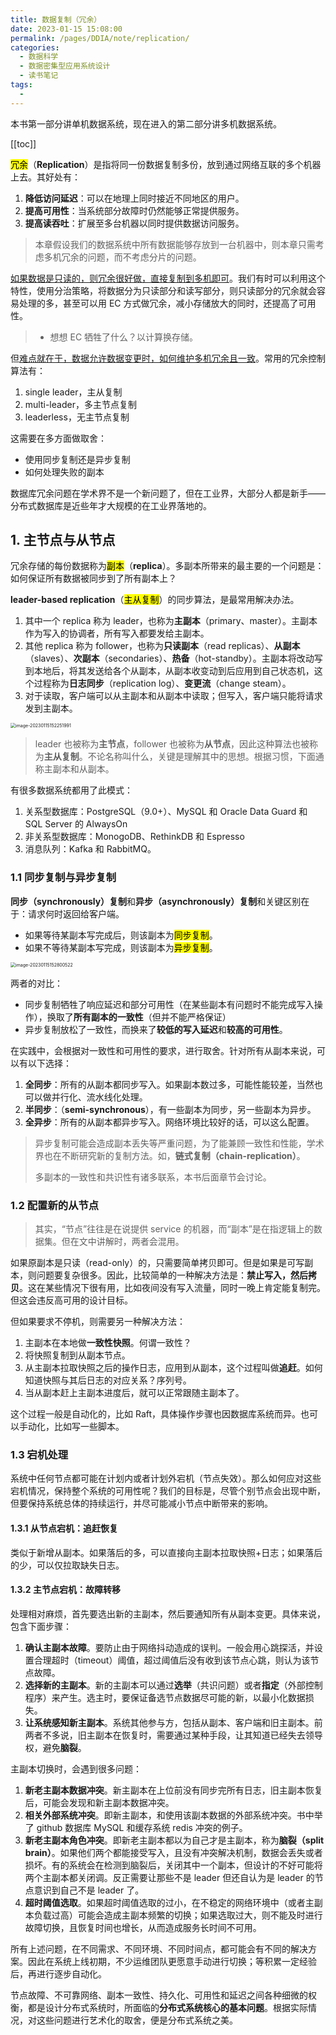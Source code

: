 ```yaml
---
title: 数据复制（冗余）
date: 2023-01-15 15:08:00
permalink: /pages/DDIA/note/replication/
categories:
  - 数据科学
  - 数据密集型应用系统设计
  - 读书笔记
tags:
  - 
---
```


本书第一部分讲单机数据系统，现在进入的第二部分讲多机数据系统。

[[toc]]

<mark>冗余</mark>（**Replication**）是指将同一份数据复制多份，放到通过网络互联的多个机器上去。其好处有：

1. **降低访问延迟**：可以在地理上同时接近不同地区的用户。
2. **提高可用性**：当系统部分故障时仍然能够正常提供服务。
3. **提高读吞吐**：扩展至多台机器以同时提供数据访问服务。

> 本章假设我们的数据系统中所有数据能够存放到一台机器中，则本章只需考虑多机冗余的问题，而不考虑分片的问题。

<u>如果数据是只读的，则冗余很好做，直接复制到多机即可</u>。我们有时可以利用这个特性，使用分治策略，将数据分为只读部分和读写部分，则只读部分的冗余就会容易处理的多，甚至可以用 EC 方式做冗余，减小存储放大的同时，还提高了可用性。

> - 想想 EC 牺牲了什么？以计算换存储。

但<u>难点就在于，数据允许数据变更时，如何维护多机冗余且一致</u>。常用的冗余控制算法有：

1. single leader，主从复制
2. multi-leader，多主节点复制
3. leaderless，无主节点复制

这需要在多方面做取舍：

+ 使用同步复制还是异步复制
+ 如何处理失败的副本

数据库冗余问题在学术界不是一个新问题了，但在工业界，大部分人都是新手——分布式数据库是近些年才大规模的在工业界落地的。

## 1. 主节点与从节点

冗余存储的每份数据称为<mark>副本</mark>（**replica**）。多副本所带来的最主要的一个问题是：如何保证所有数据被同步到了所有副本上？

**leader-based replication**（<mark>主从复制</mark>）的同步算法，是最常用解决办法。

1. 其中一个 replica 称为 leader，也称为**主副本**（primary、master）。主副本作为写入的协调者，所有写入都要发给主副本。
2. 其他 replica 称为 follower，也称为**只读副本**（read replicas）、**从副本**（slaves）、**次副本**（secondaries）、**热备**（hot-standby）。主副本将改动写到本地后，将其发送给各个从副本，从副本收变动到后应用到自己状态机，这个过程称为**日志同步**（replication log）、**变更流**（change steam）。
3. 对于读取，客户端可以从主副本和从副本中读取；但写入，客户端只能将请求发到主副本。

<img src="https://notebook-img-1304596351.cos.ap-beijing.myqcloud.com/img/image-20230115152251991.png" alt="image-20230115152251991" style="zoom: 50%;" />

> leader 也被称为**主节点**，follower 也被称为**从节点**，因此这种算法也被称为**主从复制**。不论名称叫什么，关键是理解其中的思想。根据习惯，下面通称主副本和从副本。

有很多数据系统都用了此模式：

1. 关系型数据库：PostgreSQL（9.0+）、MySQL 和 Oracle Data Guard 和 SQL Server 的 AlwaysOn
2. 非关系型数据库：MonogoDB、RethinkDB 和 Espresso
3. 消息队列：Kafka 和 RabbitMQ。

### 1.1 同步复制与异步复制

**同步（synchronously）复制**和**异步（asynchronously）复制**和关键区别在于：请求何时返回给客户端。

+ 如果等待某副本写完成后，则该副本为<mark>同步复制</mark>。
+ 如果不等待某副本写完成，则该副本为<mark>异步复制</mark>。

<img src="https://notebook-img-1304596351.cos.ap-beijing.myqcloud.com/img/image-20230115152800522.png" alt="image-20230115152800522" style="zoom: 50%;" />

两者的对比：

+ 同步复制牺牲了响应延迟和部分可用性（在某些副本有问题时不能完成写入操作），换取了**所有副本的一致性**（但并不能严格保证）
+ 异步复制放松了一致性，而换来了**较低的写入延迟**和**较高的可用性**。

在实践中，会根据对一致性和可用性的要求，进行取舍。针对所有从副本来说，可以有以下选择：

1. **全同步**：所有的从副本都同步写入。如果副本数过多，可能性能较差，当然也可以做并行化、流水线化处理。
2. **半同步**：（**semi-synchronous**），有一些副本为同步，另一些副本为异步。
3. **全异步**：所有的从副本都异步写入。网络环境比较好的话，可以这么配置。

> 异步复制可能会造成副本丢失等严重问题，为了能兼顾一致性和性能，学术界也在不断研究新的复制方法。如，**链式复制（chain-replication）**。
>
> 多副本的一致性和共识性有诸多联系，本书后面章节会讨论。

### 1.2 配置新的从节点

> 其实，“节点”往往是在说提供 service 的机器，而“副本”是在指逻辑上的数据集。但在文中讲解时，两者会混用。

如果原副本是只读（read-only）的，只需要简单拷贝即可。但是如果是可写副本，则问题要复杂很多。因此，比较简单的一种解决方法是：**禁止写入，然后拷贝**。这在某些情况下很有用，比如夜间没有写入流量，同时一晚上肯定能复制完。但这会违反高可用的设计目标。

但如果要求不停机，则需要另一种解决方法：

1. 主副本在本地做**一致性快照**。何谓一致性？
2. 将快照复制到从副本节点。
3. 从主副本拉取快照之后的操作日志，应用到从副本，这个过程叫做**追赶**。如何知道快照与其后日志的对应关系？序列号。
4. 当从副本赶上主副本进度后，就可以正常跟随主副本了。

这个过程一般是自动化的，比如 Raft，具体操作步骤也因数据库系统而异。也可以手动化，比如写一些脚本。

### 1.3 宕机处理

系统中任何节点都可能在计划内或者计划外宕机（节点失效）。那么如何应对这些宕机情况，保持整个系统的可用性呢？我们的目标是，尽管个别节点会出现中断，但要保持系统总体的持续运行，并尽可能减小节点中断带来的影响。

#### 1.3.1 从节点宕机：追赶恢复

类似于新增从副本。如果落后的多，可以直接向主副本拉取快照+日志；如果落后的少，可以仅拉取缺失日志。

#### 1.3.2 主节点宕机：故障转移

处理相对麻烦，首先要选出新的主副本，然后要通知所有从副本变更。具体来说，包含下面步骤：

1. **确认主副本故障**。要防止由于网络抖动造成的误判。一般会用心跳探活，并设置合理超时（timeout）阈值，超过阈值后没有收到该节点心跳，则认为该节点故障。
2. **选择新的主副本**。新的主副本可以通过**选举**（共识问题）或者**指定**（外部控制程序）来产生。选主时，要保证备选节点数据尽可能的新，以最小化数据损失。
3. **让系统感知新主副本**。系统其他参与方，包括从副本、客户端和旧主副本。前两者不多说，旧主副本在恢复时，需要通过某种手段，让其知道已经失去领导权，避免**脑裂**。

主副本切换时，会遇到很多问题：

1. **新老主副本数据冲突**。新主副本在上位前没有同步完所有日志，旧主副本恢复后，可能会发现和新主副本数据冲突。
2. **相关外部系统冲突**。即新主副本，和使用该副本数据的外部系统冲突。书中举了 github 数据库 MySQL 和缓存系统 redis 冲突的例子。
3. **新老主副本角色冲突**。即新老主副本都以为自己才是主副本，称为**脑裂（split brain）**。如果他们两个都能接受写入，且没有冲突解决机制，数据会丢失或者损坏。有的系统会在检测到脑裂后，关闭其中一个副本，但设计的不好可能将两个主副本都关闭调。反正需要让那些不是 leader 但还自认为是 leader 的节点意识到自己不是 leader 了。
4. **超时阈值选取**。如果超时阈值选取的过小，在不稳定的网络环境中（或者主副本负载过高）可能会造成主副本频繁的切换；如果选取过大，则不能及时进行故障切换，且恢复时间也增长，从而造成服务长时间不可用。

所有上述问题，在不同需求、不同环境、不同时间点，都可能会有不同的解决方案。因此在系统上线初期，不少运维团队更愿意手动进行切换；等积累一定经验后，再进行逐步自动化。

节点故障、不可靠网络、副本一致性、持久化、可用性和延迟之间各种细微的权衡，都是设计分布式系统时，所面临的**分布式系统核心的基本问题**。根据实际情况，对这些问题进行艺术化的取舍，便是分布式系统之美。